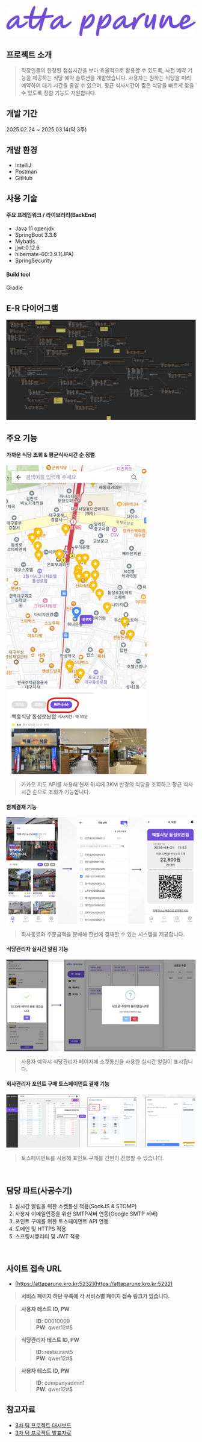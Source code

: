 ![image](./3rdPoster.png)
## 프로젝트 소개
>직장인들의 한정된 점심시간을 보다 효율적으로 활용할 수 있도록, 사전 예약 기능을 제공하는 식당 예약 솔루션을 개발했습니다. 사용자는 원하는 식당을 미리 예약하여 대기 시간을 줄일 수 있으며, 평균 식사시간이 짧은 식당을 빠르게 찾을 수 있도록 정렬 기능도 지원합니다.

## 개발 기간
2025.02.24 ~ 2025.03.14(약 3주)

## 개발 환경
- IntelliJ
- Postman
- GitHub

## 사용 기술
#### 주요 프레임워크 / 라이브러리(BackEnd)
- Java 11 openjdk
- SpringBoot 3.3.6
- Mybatis
- jjwt:0.12.6
- hibernate-60:3.9.1(JPA)
- SpringSecurity

#### Build tool
Gradle

## E-R 다이어그램
![image](./3rdERD.png)

## 주요 기능
#### 가까운 식당 조회 & 평균식사시간 순 정렬
![image](./capture-143939.png)
>카카오 지도 API를 사용해 현재 위치에 3KM 반경의 식당을 조회하고 평균 식사시간 순으로 조회가 가능합니다.

#### 함께결재 기능
![image](./capture-143940.png)
>회사동료와 주문금액을 분배해 한번에 결재할 수 있는 시스템을 제공합니다.

#### 식당관리자 실시간 알림 기능
![image](./capture-143941.png)
> 사용자 예약시 식당관리자 페이지에 소켓통신을 사용한 실시간 알림이 표시됩니다.

#### 회사관리자 포인트 구매 토스페이먼트 결재 기능
![image](./capture-143942.png)
> 토스페이먼트를 사용해 포인트 구매를 간편히 진행할 수 있습니다.

<br/>

## 담당 파트(사공수기)
1. 실시간 알림을 위한 소켓통신 적용(SockJS & STOMP)
2. 사용자 이메일인증을 위한 SMTP서버 연동(Google SMTP 서버)
3. 포인트 구매를 위한 토스페이먼트 API 연동    
4. 도메인 및 HTTPS 적용
5. 스프링시큐리티 및 JWT 적용

<br/>

## 사이트 접속 URL
* [https://attaparune.kro.kr:5232](https://attaparune.kro.kr:5232)
> **서비스 페이지 하단 우측에 각 서비스별 페이지 접속 링크가 있습니다.**
  
> **사용자 테스트 ID, PW**<br>
> > **ID**: 00010009<br>
> > **PW**: qwer12#$

> **식당관리자 테스트 ID, PW**<br>
> > **ID**: restaurant5<br>
> > **PW**: qwer12#$

> **사용자 테스트 ID, PW**<br>
> > **ID**: companyadmin1<br>
> > **PW**: qwer12#$


## 참고자료
* [3차 팀 프로젝트 대시보드](https://www.notion.so/3-1986d625693f80cfab29d5280d07a881)
* [3차 팀 프로젝트 발표자료](https://www.canva.com/design/DAGiDtrOZbg/hjT4h26Mths_hXKFvrDTcA/edit?ui=eyJIIjp7IkEiOnRydWV9fQ)
